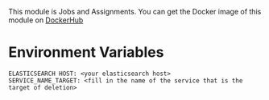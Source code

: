 This module is Jobs and Assignments.
You can get the Docker image of this module on [DockerHub](https://hub.docker.com/r/damarnurichwan/jaeger-span-remover)

# Environment Variables

```
ELASTICSEARCH HOST: <your elasticsearch host>
SERVICE_NAME_TARGET: <fill in the name of the service that is the target of deletion>
```
